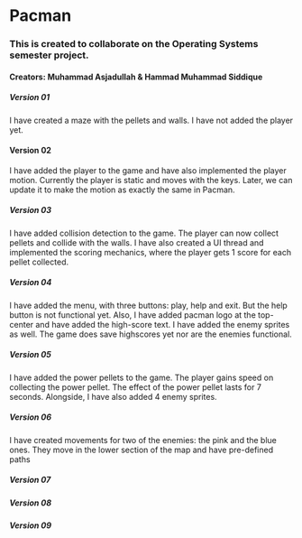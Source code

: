 # Pacman

### This is created to collaborate on the Operating Systems semester project.

#### Creators: Muhammad Asjadullah & Hammad Muhammad Siddique

##### Version 01

I have created a maze with the pellets and walls. I have not added the player yet.


#### Version 02

I have added the player to the game and have also implemented the player motion. Currently the player is static and moves with the keys. Later, we can update it to make the motion as exactly the same in Pacman.


##### Version 03

I have added collision detection to the game. The player can now collect pellets and collide with the walls. I have also created a UI thread and implemented the scoring mechanics, where the player gets 1 score for each pellet collected.


##### Version 04

I have added the menu, with three buttons: play, help and exit. But the help button is not functional yet. Also, I have added pacman logo at the top-center and have added the high-score text. I have added the enemy sprites as well. The game does save highscores yet nor are the enemies functional.


##### Version 05

I have added the power pellets to the game. The player gains speed on collecting the power pellet. The effect of the power pellet lasts for 7 seconds. Alongside, I have also added 4 enemy sprites.


##### Version 06

I have created movements for two of the enemies: the pink and the blue ones. They move in the lower section of the map and have pre-defined paths


##### Version 07




##### Version 08




##### Version 09
